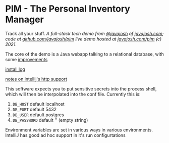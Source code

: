 # PIM - The Personal Inventory Manager

Track all your stuff. *A full-stack tech demo from [@javajosh](https://twitter.com/javajosh) of [javajosh.com](https://javajosh.com); 
code at [github.com/javajosh/pim](https://github.com/javajosh/pim) live demo hosted at [javajosh.com/pim](https://javajosh.pim) (c) 2021*.

The core of the demo is a Java webapp talking to a relational database, with some [improvements](pim-server-java/docs/tech-stack-discussion.md)

[install log](./install_log.md)

[notes on intellij's http support](./pim-server-java/docs/intellij/readme.md)

This software expects you to put sensitive secrets into the process shell, which will then be interpolated into the conf file. Currently this is:
1. `DB_HOST` default localhost
2. `DB_PORT` default 5432
3. `DB_USER` default postgres
4. `DB_PASSWORD` default '' (empty string)

Environment variables are set in various ways in various environments. 
IntelliJ has good ad hoc support in it's run configurtations
